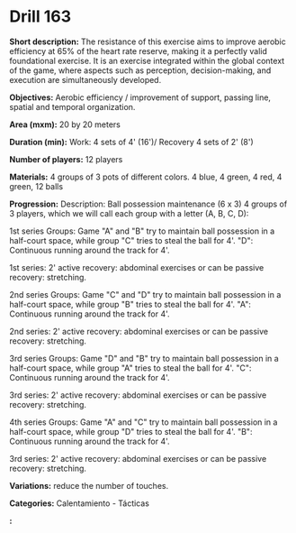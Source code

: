 # Drill 163

**Short description:**
The resistance of this exercise aims to improve aerobic efficiency at 65% of the heart rate reserve, making it a perfectly valid foundational exercise. It is an exercise integrated within the global context of the game, where aspects such as perception, decision-making, and execution are simultaneously developed.

**Objectives:**
Aerobic efficiency / improvement of support, passing line, spatial and temporal organization.

**Area (mxm):**
20 by 20 meters

**Duration (min):**
Work: 4 sets of 4' (16')/ Recovery 4 sets of 2' (8')

**Number of players:**
12 players

**Materials:**
4 groups of 3 pots of different colors. 4 blue, 4 green, 4 red, 4 green, 12 balls

**Progression:**
Description: Ball possession maintenance (6 x 3) 4 groups of 3 players, which we will call each group with a letter (A, B, C, D):

1st series
Groups: Game "A" and "B" try to maintain ball possession in a half-court space, while group "C" tries to steal the ball for 4'. "D": Continuous running around the track for 4'. 

1st series: 2' active recovery: abdominal exercises or can be passive recovery: stretching.

2nd series
Groups: Game "C" and "D" try to maintain ball possession in a half-court space, while group "B" tries to steal the ball for 4'. "A": Continuous running around the track for 4'.

2nd series: 2' active recovery: abdominal exercises or can be passive recovery: stretching.

3rd series
Groups: Game "D" and "B" try to maintain ball possession in a half-court space, while group "A" tries to steal the ball for 4'. "C": Continuous running around the track for 4'.

3rd series: 2' active recovery: abdominal exercises or can be passive recovery: stretching.

4th series
Groups: Game "A" and "C" try to maintain ball possession in a half-court space, while group "D" tries to steal the ball for 4'. "B": Continuous running around the track for 4'.

3rd series: 2' active recovery: abdominal exercises or can be passive recovery: stretching.

**Variations:**
reduce the number of touches.

**Categories:**
Calentamiento - Tácticas

**:**


